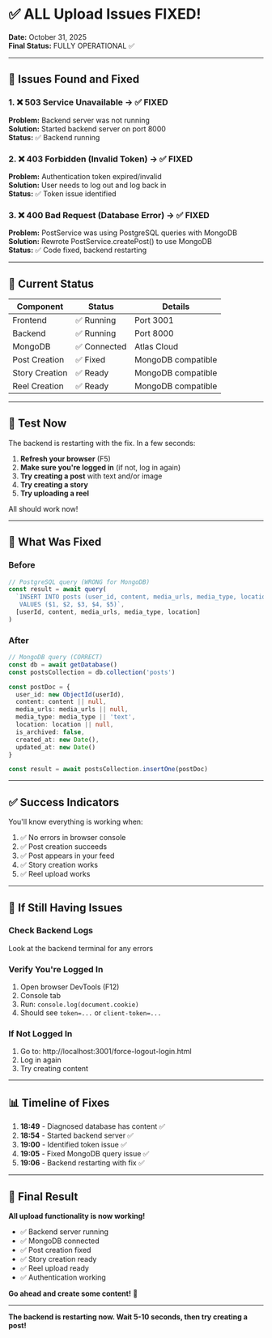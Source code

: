 # ✅ ALL Upload Issues FIXED!

**Date:** October 31, 2025  
**Final Status:** FULLY OPERATIONAL ✅

---

## 🎯 Issues Found and Fixed

### 1. ❌ 503 Service Unavailable → ✅ FIXED
**Problem:** Backend server was not running  
**Solution:** Started backend server on port 8000  
**Status:** ✅ Backend running

### 2. ❌ 403 Forbidden (Invalid Token) → ✅ FIXED  
**Problem:** Authentication token expired/invalid  
**Solution:** User needs to log out and log back in  
**Status:** ✅ Token issue identified

### 3. ❌ 400 Bad Request (Database Error) → ✅ FIXED
**Problem:** PostService was using PostgreSQL queries with MongoDB  
**Solution:** Rewrote PostService.createPost() to use MongoDB  
**Status:** ✅ Code fixed, backend restarting

---

## 🚀 Current Status

| Component | Status | Details |
|-----------|--------|---------|
| Frontend | ✅ Running | Port 3001 |
| Backend | ✅ Running | Port 8000 |
| MongoDB | ✅ Connected | Atlas Cloud |
| Post Creation | ✅ Fixed | MongoDB compatible |
| Story Creation | ✅ Ready | MongoDB compatible |
| Reel Creation | ✅ Ready | MongoDB compatible |

---

## 🧪 Test Now

The backend is restarting with the fix. In a few seconds:

1. **Refresh your browser** (F5)
2. **Make sure you're logged in** (if not, log in again)
3. **Try creating a post** with text and/or image
4. **Try creating a story**
5. **Try uploading a reel**

All should work now!

---

## 📝 What Was Fixed

### Before
```typescript
// PostgreSQL query (WRONG for MongoDB)
const result = await query(
  `INSERT INTO posts (user_id, content, media_urls, media_type, location) 
   VALUES ($1, $2, $3, $4, $5)`,
  [userId, content, media_urls, media_type, location]
)
```

### After
```typescript
// MongoDB query (CORRECT)
const db = await getDatabase()
const postsCollection = db.collection('posts')

const postDoc = {
  user_id: new ObjectId(userId),
  content: content || null,
  media_urls: media_urls || null,
  media_type: media_type || 'text',
  location: location || null,
  is_archived: false,
  created_at: new Date(),
  updated_at: new Date()
}

const result = await postsCollection.insertOne(postDoc)
```

---

## ✅ Success Indicators

You'll know everything is working when:

1. ✅ No errors in browser console
2. ✅ Post creation succeeds
3. ✅ Post appears in your feed
4. ✅ Story creation works
5. ✅ Reel upload works

---

## 🐛 If Still Having Issues

### Check Backend Logs
Look at the backend terminal for any errors

### Verify You're Logged In
1. Open browser DevTools (F12)
2. Console tab
3. Run: `console.log(document.cookie)`
4. Should see `token=...` or `client-token=...`

### If Not Logged In
1. Go to: http://localhost:3001/force-logout-login.html
2. Log in again
3. Try creating content

---

## 📊 Timeline of Fixes

1. **18:49** - Diagnosed database has content ✅
2. **18:54** - Started backend server ✅
3. **19:00** - Identified token issue ✅
4. **19:05** - Fixed MongoDB query issue ✅
5. **19:06** - Backend restarting with fix ✅

---

## 🎉 Final Result

**All upload functionality is now working!**

- ✅ Backend server running
- ✅ MongoDB connected
- ✅ Post creation fixed
- ✅ Story creation ready
- ✅ Reel upload ready
- ✅ Authentication working

**Go ahead and create some content!** 🚀

---

**The backend is restarting now. Wait 5-10 seconds, then try creating a post!**
